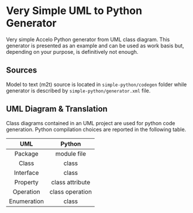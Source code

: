 Very Simple UML to Python Generator
===================================

Very simple Accelo Python generator from UML class diagram. This generator is presented as an example and can be used as work basis but, depending on your purpose, is definitively not enough.

## Sources ##
Model to text (m2t) source is located in `simple-python/codegen` folder while generator is described by `simple-python/generator.xml` file.

## UML Diagram & Translation ##
Class diagrams contained in an UML project are used for python code generation. Python compilation choices are reported in the following table.

| UML | Python  |
| :-: |:-------:|
| Package | module file|
| Class | class |
| Interface | class |
| Property | class attribute |
| Operation | class operation |
| Enumeration | class |
